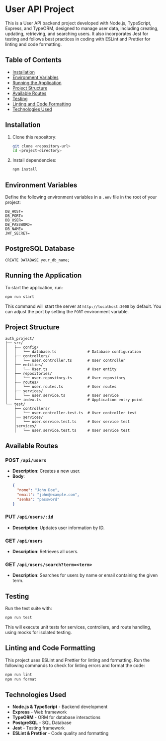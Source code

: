 
# User API Project

This is a User API backend project developed with Node.js, TypeScript, Express, and TypeORM, designed to manage user data, including creating, updating, retrieving, and searching users. It also incorporates Jest for testing and follows best practices in coding with ESLint and Prettier for linting and code formatting.

## Table of Contents
- [Installation](#installation)
- [Environment Variables](#environment-variables)
- [Running the Application](#running-the-application)
- [Project Structure](#project-structure)
- [Available Routes](#available-routes)
- [Testing](#testing)
- [Linting and Code Formatting](#linting-and-code-formatting)
- [Technologies Used](#technologies-used)

## Installation

1. Clone this repository:
    ```bash
    git clone <repository-url>
    cd <project-directory>
    ```

2. Install dependencies:
    ```bash
    npm install
    ```

## Environment Variables

Define the following environment variables in a `.env` file in the root of your project:

```env
DB_HOST=
DB_PORT=
DB_USER=
DB_PASSWORD=
DB_NAME=
JWT_SECRET=
```

## PostgreSQL Database
```
CREATE DATABASE your_db_name;
```

## Running the Application

To start the application, run:

```bash
npm run start
```

This command will start the server at `http://localhost:3000` by default. You can adjust the port by setting the `PORT` environment variable.

## Project Structure

```
auth_project/
├── src/
│   ├── config/
│   │   └── database.ts              # Database configuration
│   ├── controllers/
│   │   └── user.controller.ts       # User controller
│   ├── entities/
│   │   └── User.ts                  # User entity
│   ├── repositories/
│   │   └── user.repository.ts       # User repository
│   ├── routes/
│   │   └── user.routes.ts           # User routes
│   ├── services/
│   │   └── user.service.ts          # User service
│   └── index.ts                     # Application entry point
└── test/
    ├── controllers/
    │   └── user.controller.test.ts  # User controller test
    │── services/
    │   └── user.service.test.ts     # User service test
    │services/
    │   └── user.service.test.ts     # User service test
```

## Available Routes

### POST `/api/users`
- **Description**: Creates a new user.
- **Body**:
    ```json
    {
      "nome": "John Doe",
      "email": "john@example.com",
      "senha": "password"
    }
    ```

### PUT `/api/users/:id`
- **Description**: Updates user information by ID.

### GET `/api/users`
- **Description**: Retrieves all users.

### GET `/api/users/search?term=<term>`
- **Description**: Searches for users by name or email containing the given term.

## Testing

Run the test suite with:

```bash
npm run test
```

This will execute unit tests for services, controllers, and route handling, using mocks for isolated testing.

## Linting and Code Formatting

This project uses ESLint and Prettier for linting and formatting. Run the following commands to check for linting errors and format the code:

```bash
npm run lint
npm run format
```

## Technologies Used

- **Node.js & TypeScript** - Backend development
- **Express** - Web framework
- **TypeORM** - ORM for database interactions
- **PostgreSQL** - SQL Database
- **Jest** - Testing framework
- **ESLint & Prettier** - Code quality and formatting